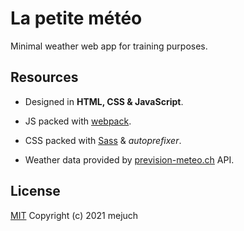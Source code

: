 # La petite météo

Minimal weather web app for training purposes.

## Resources

- Designed in **HTML, CSS & JavaScript**.
- JS packed with [webpack](https://webpack.js.org/).
- CSS packed with [Sass](https://sass-lang.com/) & *autoprefixer*.

- Weather data provided by [prevision-meteo.ch](https://www.prevision-meteo.ch/) API.

## License
[MIT](https://choosealicense.com/licenses/mit/)
Copyright (c) 2021 mejuch